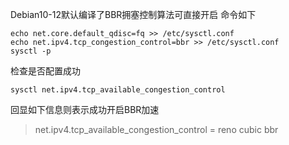 Debian10-12默认编译了BBR拥塞控制算法可直接开启
命令如下
```
echo net.core.default_qdisc=fq >> /etc/sysctl.conf
echo net.ipv4.tcp_congestion_control=bbr >> /etc/sysctl.conf
sysctl -p
```
检查是否配置成功
```
sysctl net.ipv4.tcp_available_congestion_control
```
回显如下信息则表示成功开启BBR加速
>net.ipv4.tcp_available_congestion_control = reno cubic bbr
